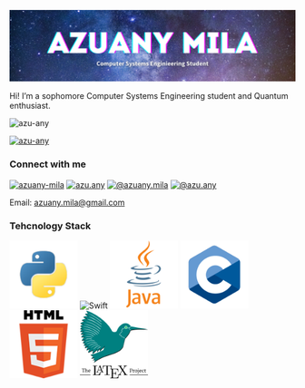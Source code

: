 [![MasterHead](header.png)](https://github.com/azu-any)

Hi! I’m a sophomore Computer Systems Engineering student and Quantum enthusiast.

<p align="left"> <img src="https://komarev.com/ghpvc/?username=azu-any&label=Profile%20views" alt="azu-any" /> </p>

<p align="left"> <a href="https://github.com/ryo-ma/github-profile-trophy"><img src="https://github-profile-trophy.vercel.app/?username=azu-any&theme=algolia&rank=SSS,SS,S,AAA,AA,A,B,C" alt="azu-any" /></a> </p>


### Connect with me
<p align="left">
<a href="https://linkedin.com/in/azuany-mila" target="blank"><img align="center" src="https://raw.githubusercontent.com/rahuldkjain/github-profile-readme-generator/master/src/images/icons/Social/linked-in-alt.svg" alt="azuany-mila" height="30" width="40" /></a>
<a href="https://instagram.com/azu.any" target="blank"><img align="center" src="https://raw.githubusercontent.com/rahuldkjain/github-profile-readme-generator/master/src/images/icons/Social/instagram.svg" alt="azu.any" height="30" width="40" /></a>
<a href="https://medium.com/@azuany.mila" target="blank"><img align="center" src="https://raw.githubusercontent.com/rahuldkjain/github-profile-readme-generator/master/src/images/icons/Social/medium.svg" alt="@azuany.mila" height="30" width="40" /></a>
<a href="https://discord.com/users/753654119981383841" target="blank"><img align="center" src="https://raw.githubusercontent.com/rahuldkjain/github-profile-readme-generator/master/src/images/icons/Social/discord.svg" alt="@azu.any" height="30" width="40" /></a>
</p>

Email: azuany.mila@gmail.com

### Tehcnology Stack
<img alt="Python" src="https://raw.githubusercontent.com/github/explore/80688e429a7d4ef2fca1e82350fe8e3517d3494d/topics/python/python.png" height="120"/> <img alt="Swift" src="https://www.swift.org/assets/images/swift.svg" height="100"/> <img alt="Java" src="https://raw.githubusercontent.com/github/explore/5b3600551e122a3277c2c5368af2ad5725ffa9a1/topics/java/java.png" height="120"/> <img alt="C" src="https://raw.githubusercontent.com/github/explore/f3e22f0dca2be955676bc70d6214b95b13354ee8/topics/c/c.png" height="120"/> <img alt="HTML" src="https://raw.githubusercontent.com/github/explore/80688e429a7d4ef2fca1e82350fe8e3517d3494d/topics/html/html.png" height="120"/> 
<img alt="LaTeX" src="https://raw.githubusercontent.com/github/explore/80688e429a7d4ef2fca1e82350fe8e3517d3494d/topics/latex/latex.png" height="120"/> 

<!--[![Azuany's GitHub stats](https://github-readme-stats.vercel.app/api?username=azu-any&show_icons=true&theme=tokyonight&border_radius=5&hide_border=true&card_width=500&background=56%2C0EEBE9%2C078BEB&rank_icon=github)](https://github.com/azu-any/github-readme-stats)  

![Top Langs](https://github-readme-stats.vercel.app/api/top-langs/?username=azu-any&layout=compact&theme=tokyonight&hide_border=true&border_radius=5&card_width=500&background=56%2C0EEBE9%2C078BEB)

![GitHub Streak](https://github-readme-streak-stats.herokuapp.com?user=azu-any&theme=ocean-gradient&hide_border=true&border_radius=5&card_width=500&background=56%2C0EEBE9%2C078BEB)


<!-- [![Readme Card](https://github-readme-stats.vercel.app/api/pin/?username=azu-any&repo=github-readme-stats)](https://github.com/azu-any/github-readme-stats)

**azu-any/azu-any** is a ✨ _special_ ✨ repository because its `README.md` (this file) appears on your GitHub profile.

Here are some ideas to get you started:

- 🔭 I’m currently working on ...
- 🌱 I’m currently learning ...
- 👯 I’m looking to collaborate on ...
- 🤔 I’m looking for help with ...
- 💬 Ask me about ...
- 📫 How to reach me: ...
- 😄 Pronouns: ...
- ⚡ Fun fact: ...
-->
[in]: http://www.linkedin.com/in/azuany-mila

